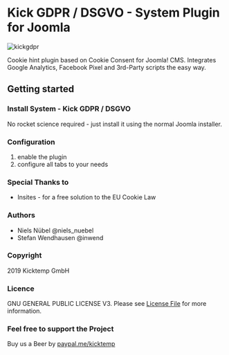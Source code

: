 # Kick GDPR / DSGVO - System Plugin for Joomla

![kickgdpr](https://user-images.githubusercontent.com/3214077/39705092-ab896c10-520d-11e8-9cd1-75d4b6d2373d.png)

Cookie hint plugin based on Cookie Consent for Joomla! CMS. Integrates Google Analytics, Facebook Pixel and 3rd-Party scripts the easy way.

## Getting started

### Install System - Kick GDPR / DSGVO
No rocket science required - just install it using the normal Joomla installer.

### Configuration
1. enable the plugin
2. configure all tabs to your needs

### Special Thanks to
- Insites - for a free solution to the EU Cookie Law

### Authors
- Niels Nübel @niels_nuebel
- Stefan Wendhausen @inwend

### Copyright
2019 Kicktemp GmbH

### Licence
GNU GENERAL PUBLIC LICENSE V3. Please see [License File](LICENSE.txt) for more information.

### Feel free to support the Project
Buy us a Beer by [paypal.me/kicktemp](https://www.paypal.me/kicktemp/)
